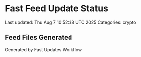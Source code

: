 # Fast Feed Update Status
Last updated: Thu Aug  7 10:52:38 UTC 2025
Categories: crypto

## Feed Files Generated

Generated by Fast Updates Workflow
